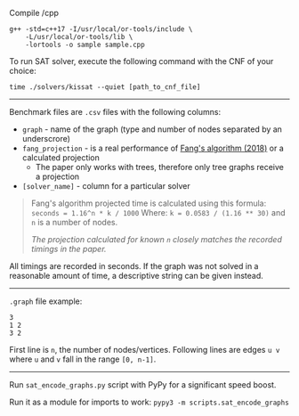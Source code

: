 Compile /cpp

```
g++ -std=c++17 -I/usr/local/or-tools/include \
    -L/usr/local/or-tools/lib \
    -lortools -o sample sample.cpp
```

To run SAT solver, execute the following command with the CNF of your choice:

```
time ./solvers/kissat --quiet [path_to_cnf_file]
```

---

Benchmark files are `.csv` files with the following columns:

- `graph` - name of the graph (type and number of nodes separated by an underscrore)
- `fang_projection` - is a real performance of [Fang's algorithm (2018)](https://arxiv.org/pdf/1003.3045) or a calculated projection
  - The paper only works with trees, therefore only tree graphs receive a projection
- `[solver_name]` - column for a particular solver

> Fang's algorithm projected time is calculated using this formula:
> `seconds = 1.16^n * k / 1000`
> Where: `k = 0.0583 / (1.16 ** 30)` and `n` is a number of nodes.
>
> _The projection calculated for known `n` closely matches the recorded timings in the paper._

All timings are recorded in seconds. If the graph was not solved in a reasonable amount of time, a descriptive string can be given instead.

---

`.graph` file example:

```
3
1 2
3 2
```

First line is `n`, the number of nodes/vertices. Following lines are edges `u v` where `u` and `v` fall in the range `[0, n-1]`.

---

Run `sat_encode_graphs.py` script with PyPy for a significant speed boost.

Run it as a module for imports to work:
`pypy3 -m scripts.sat_encode_graphs`
